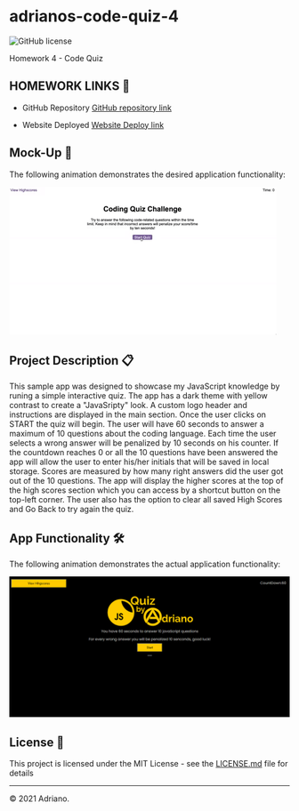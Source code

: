 # adrianos-code-quiz-4
![GitHub license](https://img.shields.io/badge/license-MIT-green.svg)

Homework 4 - Code Quiz

## HOMEWORK LINKS 🚀

* GitHub Repository [GitHub repository link](https://github.com/AdrianoArmen/adrianos-code-quiz-4) 

* Website Deployed [Website Deploy link](https://adrianoarmen.github.io/adrianos-code-quiz-4/) 


 ## Mock-Up 🔧

The following animation demonstrates the  desired application functionality:

![A user clicks through an interactive coding quiz, then enters initials to save the high score before resetting and starting over.](./assets/img/04-web-apis-homework-demo.gif)


## Project Description 📋
This sample app was designed to showcase my JavaScript knowledge by runing a simple interactive quiz. The app has a dark theme with yellow contrast to create a "JavaSripty" look. A custom logo header and instructions are displayed in the main section. Once the user clicks on START the quiz will begin. The user will have 60 seconds to answer a maximum of 10 questions about the coding language. Each time the user selects a wrong answer will be penalized by 10 seconds on his counter. If the countdown reaches 0 or all the 10 questions have been answered the app will allow the user to enter his/her initials that will be saved in local storage. Scores are measured by how many right answers did the user got out of the 10 questions. The app will display the higher scores at the top of the high scores section which you can access by a shortcut button on the top-left corner. The user also has the option to clear all saved High Scores and Go Back to try again the quiz.

## App Functionality 🛠️

The following animation demonstrates the actual application functionality:

![A user clicks through an interactive coding quiz, then enters initials to save the high score before resetting and starting over.](./assets/img/appfunctionality.gif)

## License 📄

This project is licensed under the MIT License - see the [LICENSE.md](LICENSE.md) file for details

---

© 2021 Adriano.


